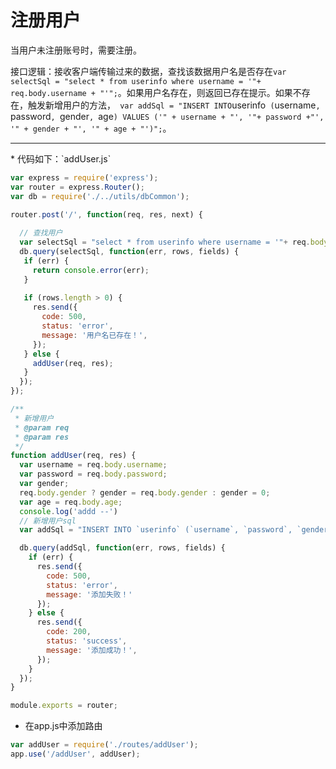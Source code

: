 # 注册用户

当用户未注册账号时，需要注册。

接口逻辑：接收客户端传输过来的数据，查找该数据用户名是否存在`var selectSql = "select * from userinfo where username = '"+ req.body.username + "'";`。如果用户名存在，则返回已存在提示。如果不存在，触发新增用户的方法，`  var addSql = "INSERT INTO `userinfo` (`username`, `password`, `gender`, `age`) VALUES ('" + username + "', '"+ password +"', '" + gender + "', '" + age + "')";`。

<hr>
* 代码如下：`addUser.js`

```js
var express = require('express');
var router = express.Router();
var db = require('./../utils/dbCommon');

router.post('/', function(req, res, next) {
  
  // 查找用户
  var selectSql = "select * from userinfo where username = '"+ req.body.username + "'";
  db.query(selectSql, function(err, rows, fields) {
   if (err) {
     return console.error(err);
   }
   
   if (rows.length > 0) {
     res.send({
       code: 500,
       status: 'error',
       message: '用户名已存在！',
     });
   } else {
     addUser(req, res);
   }
  });
});

/**
 * 新增用户
 * @param req
 * @param res
 */
function addUser(req, res) {
  var username = req.body.username;
  var password = req.body.password;
  var gender;
  req.body.gender ? gender = req.body.gender : gender = 0;
  var age = req.body.age;
  console.log('addd --')
  // 新增用户sql
  var addSql = "INSERT INTO `userinfo` (`username`, `password`, `gender`, `age`) VALUES ('" + username + "', '"+ password +"', '" + gender + "', '" + age + "')";

  db.query(addSql, function(err, rows, fields) {
    if (err) {
      res.send({
        code: 500,
        status: 'error',
        message: '添加失败！'
      });
    } else {
      res.send({
        code: 200,
        status: 'success',
        message: '添加成功！',
      });
    }
  });
}

module.exports = router;

```

* 在app.js中添加路由

```js
var addUser = require('./routes/addUser');
app.use('/addUser', addUser);
```